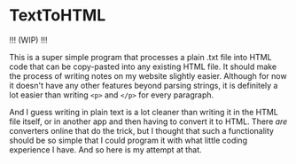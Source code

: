 # TextToHTML

!!! (WIP) !!!

This is a super simple program that processes a plain .txt file into HTML code that can be copy-pasted into any existing HTML file. It should make the process of writing notes on my website slightly easier. Although for now it doesn't have any other features beyond parsing strings, it is definitely a lot easier than writing ```<p>``` and ```</p>``` for every paragraph.

And I guess writing in plain text is a lot cleaner than writing it in the HTML file itself, or in another app and then having to convert it to HTML. There _are_ converters online that do the trick, but I thought that such a functionality should be so simple that I could program it with what little coding experience I have. And so here is my attempt at that.
